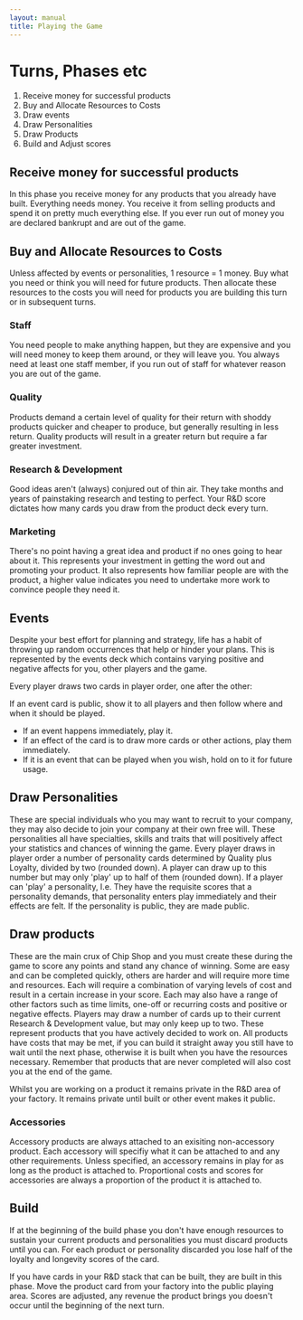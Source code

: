```yaml
---
layout: manual
title: Playing the Game
---
```


# Turns, Phases etc
1. Receive money for successful products
2. Buy and Allocate Resources to Costs
3. Draw events
4. Draw Personalities
5. Draw Products
6. Build and Adjust scores

## Receive money for successful products
In this phase you receive money for any products that you already have built. Everything needs money. You receive it from selling products and spend it on pretty much everything else. If you ever run out of money you are declared bankrupt and are out of the game.

## Buy and Allocate Resources to Costs
Unless affected by events or personalities, 1 resource = 1 money. Buy what you need or think you will need for future products. Then allocate these resources to the costs you will need for products you are building this turn or in subsequent turns.

### Staff
You need people to make anything happen, but they are expensive and you will need money to keep them around, or they will leave you. You always need at least one staff member, if you run out of staff for whatever reason you are out of the game.

### Quality
Products demand a certain level of quality for their return with shoddy products quicker and cheaper to produce, but generally resulting in less return. Quality products will result in a greater return but require a far greater investment.

### Research & Development
Good ideas aren't (always) conjured out of thin air. They take months and years of painstaking research and testing to perfect. Your R&D score dictates how many cards you draw from the product deck every turn.

### Marketing
There's no point having a great idea and product if no ones going to hear about it. This represents your investment in getting the word out and promoting your product. It also represents how familiar people are with the product, a higher value indicates you need to undertake more work to convince people they need it.

## Events
Despite your best effort for planning and strategy, life has a habit of throwing up random occurrences that help or hinder your plans. This is represented by the events deck which contains varying positive and negative affects for you, other players and the game.

Every player draws two cards in player order, one after the other:

If an event card is public, show it to all players and then follow where and when it should be played.
- If an event happens immediately, play it.
- If an effect of the card is to draw more cards or other actions, play them immediately.
- If it is an event that can be played when you wish, hold on to it for future usage.

## Draw Personalities
These are special individuals who you may want to recruit to your company, they may also decide to join your company at their own free will. These personalities all have specialties, skills and traits that will positively affect your statistics and chances of winning the game. Every player draws in player order a number of personality cards determined by Quality plus Loyalty, divided by two (rounded down). A player can draw up to this number but may only 'play' up to half of them (rounded down). If a player can 'play' a personality, I.e. They have the requisite scores that a personality demands, that personality enters play immediately and their effects are felt. If the personality is public, they are made public.

## Draw products
These are the main crux of Chip Shop and you must create these during the game to score any points and stand any chance of winning. Some are easy and can be completed quickly, others are harder and will require more time and resources. Each will require a combination of varying levels of cost and result in a certain increase in your score. Each may also have a range of other factors such as time limits, one-off or recurring costs and positive or negative effects. Players may draw a number of cards up to their current Research & Development value, but may only keep up to two. These represent products that you have actively decided to work on. All products have costs that may be met, if you can build it straight away you still have to wait until the next phase, otherwise it is built when you have the resources necessary. Remember that products that are never completed will also cost you at the end of the game.

Whilst you are working on a product it remains private in the R&D area of your factory. It remains private until built or other event makes it public.

### Accessories
Accessory products are always attached to an exisiting non-accessory product. Each accessory will specifiy what it can be attached to and any other requirements. Unless specified, an accessory remains in play for as long as the product is attached to. Proportional costs and scores for accessories are always a proportion of the product it is attached to.

## Build
If at the beginning of the build phase you don't have enough resources to sustain your current products and personalities you must discard products until you can. For each product or personality discarded you lose half of the loyalty and longevity scores of the card.

If you have cards in your R&D stack that can be built, they are built in this phase. Move the product card from your factory into the public playing area. Scores are adjusted, any revenue the product brings you doesn't occur until the beginning of the next turn.
